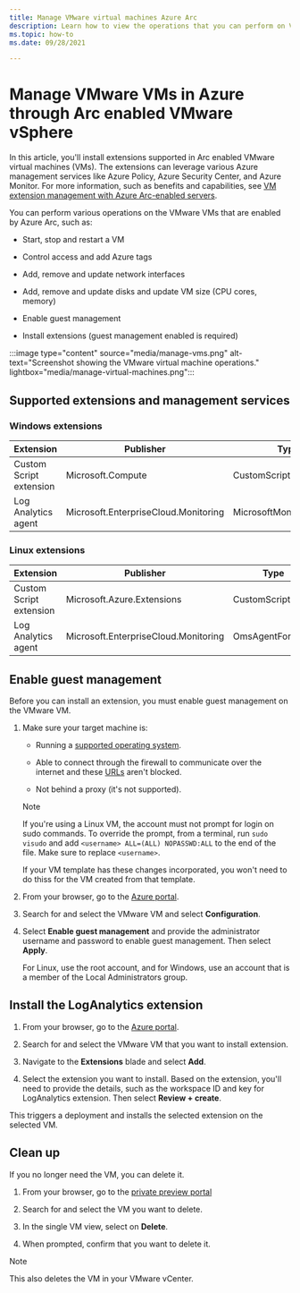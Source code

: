 ```yaml
---
title: Manage VMware virtual machines Azure Arc
description: Learn how to view the operations that you can perform on VMware virtual machines and install the Log Analytics agent.
ms.topic: how-to 
ms.date: 09/28/2021

---
```


# Manage VMware VMs in Azure through Arc enabled VMware vSphere

In this article, you'll install extensions supported in Arc enabled VMware virtual machines (VMs). The extensions can leverage various Azure management services like Azure Policy, Azure Security Center, and Azure Monitor. For more information, such as benefits and capabilities, see [VM extension management with Azure Arc-enabled servers](../servers/manage-vm-extensions.md).

You can perform various operations on the VMware VMs that are enabled by Azure Arc, such as:

- Start, stop and restart a VM

- Control access and add Azure tags

- Add, remove and update network interfaces

- Add, remove and update disks and update VM size (CPU cores, memory)

- Enable guest management

- Install extensions (guest management enabled is required)


:::image type="content" source="media/manage-vms.png" alt-text="Screenshot showing the VMware virtual machine operations." lightbox="media/manage-virtual-machines.png":::



## Supported extensions and management services


### Windows extensions

|Extension |Publisher |Type |
|----------|----------|-----|
|Custom Script extension |Microsoft.Compute | CustomScriptExtension |
|Log Analytics agent |Microsoft.EnterpriseCloud.Monitoring |MicrosoftMonitoringAgent |


### Linux extensions


|Extension |Publisher |Type |
|----------|----------|-----|
|Custom Script extension |Microsoft.Azure.Extensions |CustomScript |
|Log Analytics agent |Microsoft.EnterpriseCloud.Monitoring |OmsAgentForLinux |



## Enable guest management

Before you can install an extension, you must enable guest management on the VMware VM.  

1. Make sure your target machine is:

   - Running a [supported operating system](../servers/agent-overview.md#supported-operating-systems).

   - Able to connect through the firewall to communicate over the internet and these [URLs](../servers/agent-overview.md#networking-configuration) aren't blocked.    
   
   - Not behind a proxy (it's not supported).

   >[!NOTE]
   >If you're using a Linux VM, the account must not prompt for login on sudo commands.  To override the prompt, from a terminal, run `sudo visudo` and add `<username> ALL=(ALL) NOPASSWD:ALL` to the end of the file.  Make sure to replace `<username>`.
   >
   >If your VM template has these changes incorporated, you won't need to do thiss for the VM created from that template. 

1. From your browser, go to the [Azure portal](https://aka.ms/AzureArcVM).

2. Search for and select the VMware VM and select **Configuration**.

4. Select **Enable guest management** and provide the administrator username and password to enable guest management.  Then select **Apply**.

   For Linux, use the root account, and for Windows, use an account that is a member of the Local Administrators group. 




## Install the LogAnalytics extension

1. From your browser, go to the [Azure portal](https://aka.ms/AzureArcVM).

1. Search for and select the VMware VM that you want to install extension.

1. Navigate to the **Extensions** blade and select **Add**.

1. Select the extension you want to install. Based on the extension, you'll need to provide the details, such as the workspace ID and key for LogAnalytics extension. Then select **Review + create**.

This triggers a deployment and installs the selected extension on the selected VM. 



## Clean up

If you no longer need the VM, you can delete it.

1. From your browser, go to the [private preview portal](https://aka.ms/AzureArcVM)

2. Search for and select the VM you want to delete. 

3. In the single VM view, select on **Delete**.

4. When prompted, confirm that you want to delete it.

>[!NOTE]
>This also deletes the VM in your VMware vCenter.